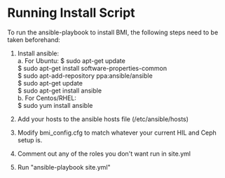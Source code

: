 # Running Install Script


To run the ansible-playbook to install BMI, the following steps need to be taken beforehand:

1. Install ansible:  
  a. For Ubuntu:
       $ sudo apt-get update  
       $ sudo apt-get install software-properties-common  
       $ sudo apt-add-repository ppa:ansible/ansible  
       $ sudo apt-get update  
       $ sudo apt-get install ansible  
  b. For Centos/RHEL:  
       $ sudo yum install ansible

2. Add your hosts to the ansible hosts file (/etc/ansible/hosts)

3. Modify bmi_config.cfg to match whatever your current HIL and Ceph setup is.

4. Comment out any of the roles you don't want run in site.yml

5. Run "ansible-playbook site.yml"
